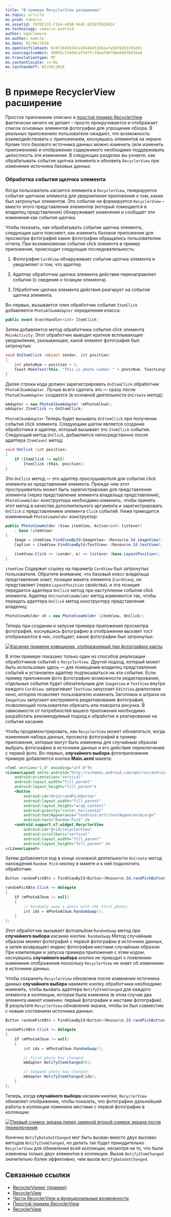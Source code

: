 ```yaml
---
title: "В примере RecyclerView расширение"
ms.topic: article
ms.prod: xamarin
ms.assetid: 707EE1CE-C164-485B-944C-82C6795E8A24
ms.technology: xamarin-android
author: mgmclemore
ms.author: mamcle
ms.date: 02/06/2018
ms.openlocfilehash: 6c0f2b92b34ce4d446e51b0aafa56f6283701dd1
ms.sourcegitcommit: 30055c534d9caf5dffcfdeafd6f08e666fb870a8
ms.translationtype: MT
ms.contentlocale: ru-RU
ms.lasthandoff: 03/09/2018
---
```

# <a name="extending-the-recyclerview-example"></a>В примере RecyclerView расширение


Простое приложение описано в [простой пример RecyclerView](~/android/user-interface/layouts/recycler-view/recyclerview-example.md) фактически ничего не делает &ndash; просто прокручивается и отображает список основных элементов фотографии для упрощения обзора. В реальных приложениях пользователи ожидают, что возможность взаимодействовать с приложением, коснувшись элементов на экране. Кроме того базового источника данных можно изменить (или изменить приложением) и отображение содержимого необходимо поддерживать целостность эти изменения. В следующих разделах вы узнаете, как обрабатывать событие щелчка элемента и обновить `RecyclerView` при изменении источника базовых данных.


### <a name="handling-item-click-events"></a>Обработка события щелчка элемента

Когда пользователь касается элемента в `RecyclerView`, генерируется событие щелчком элемента для уведомления приложения о том, какие был затронутых элементов. Это событие не формируется `RecyclerView` &ndash; вместо этого представления элементов (который помещается в владелец представления) обнаруживает изменения и сообщает эти изменения как события щелчка.

Чтобы показать, как обрабатывать событие щелчка элемента, следующие шаги поясняют, как изменить базовое приложение для просмотра фотографий какие фотографии обращались пользователем отчета. При возникновении события click элемента в пример приложения, происходит следующая последовательность:

1.  Фотография `CardView` обнаруживает события щелчка элемента и уведомляет о том, что адаптер.

2.  Адаптер обработчик щелчка элемента действия перенаправляет события (с сведения о позиции элемента).

3.  Обработчик щелчка элемента действия реагирует на события щелчка элемента.

Во-первых, вызывается член обработчик события `ItemClick` добавляется `PhotoAlbumAdapter` определения класса:

```csharp
public event EventHandler<int> ItemClick;
```

Затем добавляется метод обработчика события click элемента `MainActivity`.
Этот обработчик выводит краткое всплывающее уведомление, указывающее, какой элемент фотография был затронутых:

```csharp
void OnItemClick (object sender, int position)
{
    int photoNum = position + 1;
    Toast.MakeText(this, "This is photo number " + photoNum, ToastLength.Short).Show();
}

```

Далее строки кода должен зарегистрировать `OnItemClick` обработчик `PhotoAlbumAdapter`. Лучше всего сделать это — сразу после `PhotoAlbumAdapter` создается (в основной деятельности `OnCreate` метод):

```csharp
mAdapter = new PhotoAlbumAdapter (mPhotoAlbum);
mAdapter.ItemClick += OnItemClick;

```

`PhotoAlbumAdapter` Теперь будет вызывать `OnItemClick` при получении события click элемента. Следующим шагом является создание обработчика в адаптер, который вызывает это `ItemClick` события. Следующий метод `OnClick`, добавляется непосредственно после адаптера `ItemCount` метод:

```csharp
void OnClick (int position)
{
    if (ItemClick != null)
        ItemClick (this, position);
}
```

Это `OnClick` метод — это адаптер *прослушивателя* для события click элемента из представления элемента. Прежде чем этот прослушиватель может быть зарегистрирован для представления элемента (через представление элемента владельца представления), `PhotoViewHolder` конструктора необходимо изменить, чтобы принять этот метод в качестве дополнительного аргумента и зарегистрировать `OnClick` с представлением элемента `Click` событий.
Ниже приводится измененный `PhotoViewHolder` конструктор:

```csharp
public PhotoViewHolder (View itemView, Action<int> listener)
    : base (itemView)
{
    Image = itemView.FindViewById<ImageView> (Resource.Id.imageView);
    Caption = itemView.FindViewById<TextView> (Resource.Id.textView);

    itemView.Click += (sender, e) => listener (base.LayoutPosition);
}

```

`itemView` Содержит ссылку на параметр `CardView` был затронутых пользователя. Обратите внимание, что базовый класс владельца представления знает, позиции макета элемента (`CardView`), он представляет (через `LayoutPosition` свойства), и эта позиция передается адаптера `OnClick` метод при наступлении события click элемента. Адаптер `OnCreateViewHolder` метод изменяются так, чтобы передать адаптера `OnClick` метод конструктору представления владелец:

```csharp
PhotoViewHolder vh = new PhotoViewHolder (itemView, OnClick);
```

Теперь при создании и запуске примера приложения просмотра фотографий, коснувшись фотографию в отображении вызовет тост отображаются в них, сообщает, какие фотографии был затронутых:

[![Касание примере извещения, отображаемый при фотографию карты](extending-the-example-images/01-photo-selected-sml.png)](extending-the-example-images/01-photo-selected.png#lightbox)

В этом примере показано только один из способов реализации обработчиков событий с `RecyclerView`. Другой подход, который может быть использован здесь — для помещения владелец представления событий и установлен адаптер подписываться на эти события. Если пример приложения фото фотографию возможности редактирования, отдельные события будет обязательным для `ImageView` и `TextView` внутри каждого `CardView`: затрагивает `TextView` запускает `EditView` диалоговое окно, которое позволяет пользователю изменить Заголовок и штрихи на `ImageView` запускает инструмента редактирования фотографий, позволяющий пользователю обрезать или поворота рисунка. В зависимости от потребностей вашего приложения необходимо разработать рекомендуемый подход к обработке и реагирование на события касания.

Чтобы продемонстрировать, как `RecyclerView` может обновляться, когда изменения набора данных, просмотр фотографий в пример приложения, которые могут быть изменены для случайным образом выбрать фотографию в источнике данных и его действие переключения с первой фото. Во-первых, **случайного выбора** фотоприложение примере добавляется кнопка **Main.axml** макета:

```xml
<?xml version="1.0" encoding="utf-8"?>
<LinearLayout xmlns:android="http://schemas.android.com/apk/res/android"
    android:orientation="vertical"
    android:layout_width="fill_parent"
    android:layout_height="fill_parent">
    <Button
        android:id="@+id/randPickButton"
        android:layout_width="fill_parent"
        android:layout_height="wrap_content"
        android:gravity="center_horizontal"
        android:textAppearance="?android:attr/textAppearanceLarge"
        android:text="Random Pick" />
    <android.support.v7.widget.RecyclerView
        android:id="@+id/recyclerView"
        android:scrollbars="vertical"
        android:layout_width="fill_parent"
        android:layout_height="fill_parent" />
</LinearLayout>
```

Затем добавляется код в конце основной деятельности `OnCreate` метод нахождения `Random Pick` кнопку в макете и к ней подключить обработчик:

```csharp
Button randomPickBtn = FindViewById<Button>(Resource.Id.randPickButton);

randomPickBtn.Click += delegate
{
    if (mPhotoAlbum != null)
    {
        // Randomly swap a photo with the first photo:
        int idx = mPhotoAlbum.RandomSwap();
    }
};

```

Этот обработчик вызывает фотоальбом `RandomSwap` метод при **случайного выбора** касании кнопки. `RandomSwap` Метод случайным образом меняет фотографий с первой фотографии в источнике данных, а затем возвращает индекс фотографии местами случайным образом. При компиляции и запуска примера приложения с этим кодом, коснувшись **случайного выбора** кнопки не приводит к появлению изменения отображения поскольку `RecyclerView` не знает об изменении в источнике данных.

Чтобы сохранить `RecyclerView` обновлена после изменения источника данных **случайного выбора** нажмите кнопку обработчика необходимо изменить, чтобы вызвать адаптера `NotifyItemChanged` для каждого элемента в коллекции, которая была изменена (в этом случае два элемента имеют изменен: первый фотографии и местами фотографии). В результате `RecyclerView` обновления экрана, чтобы он был совместим с новым состоянием источника данных:

```csharp
Button randomPickBtn = FindViewById<Button>(Resource.Id.randPickButton);

randomPickBtn.Click += delegate
{
    if (mPhotoAlbum != null)
    {
        int idx = mPhotoAlbum.RandomSwap();

        // First photo has changed:
        mAdapter.NotifyItemChanged(0);

        // Swapped photo has changed:
        mAdapter.NotifyItemChanged(idx);
    }
};

```

Теперь, когда **случайного выбора** касании кнопки, `RecyclerView` обновляет отображение, чтобы показать, что фотографию дальнейшей работы в коллекции поменяли местами с первой фотографии в коллекции:

[![Первый снимок экрана перед заменой второй снимок экрана после переключения](extending-the-example-images/02-random-pick-sml.png)](extending-the-example-images/02-random-pick.png#lightbox)

Конечно `NotifyDataSetChanged` мог быть вызван вместо двух вызовах методов `NotifyItemChanged`, но делать так будет принудительно `RecyclerView` для обновления всей коллекции, несмотря на то, что были изменены только двух элементов в коллекции. Вызов `NotifyItemChanged` значительно более эффективно, чем вызов `NotifyDataSetChanged`.


## <a name="related-links"></a>Связанные ссылки

- [RecyclerViewer (пример)](https://developer.xamarin.com/samples/monodroid/android5.0/RecyclerViewer)
- [RecyclerView](~/android/user-interface/layouts/recycler-view/index.md)
- [Части RecyclerView и функциональные возможности](~/android/user-interface/layouts/recycler-view/parts-and-functionality.md)
- [Простой пример RecyclerView](~/android/user-interface/layouts/recycler-view/recyclerview-example.md)
- [RecyclerView](https://developer.android.com/reference/android/support/v7/widget/RecyclerView.html)
